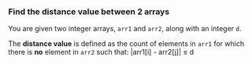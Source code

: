 ### Find the distance value between 2 arrays

You are given two integer arrays, `arr1` and `arr2`, along with an integer `d`.

The **distance value** is defined as the count of elements in `arr1` for which there is **no** element in `arr2` such that: |arr1[i] - arr2[j]| ≤ d